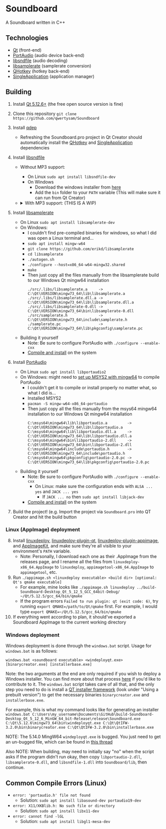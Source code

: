 # Soundboard
A Soundboard written in C++

## Technologies
- [Qt](https://www.qt.io/) (front-end)
- [PortAudio](http://www.portaudio.com/) (audio device back-end)
- [libsndfile](http://www.mega-nerd.com/libsndfile/) (audio decoding)
- [libsamplerate](http://www.mega-nerd.com/SRC/) (samplerate conversion)
- [QHotkey](https://github.com/Skycoder42/QHotkey) (hotkey back-end)
- [SingleApplication](https://github.com/itay-grudev/SingleApplication) (application manager)

## Building
1. Install [Qt 5.12.6+](https://www.qt.io/download) (the free open source version is fine)
2. Clone this repository `git clone https://github.com/qwertysam/Soundboard`
3. Install [qdep](https://github.com/Skycoder42/qdep)
    - Refreshing the Soundboard.pro project in Qt Creator should automatically install the [QHotkey](https://github.com/Skycoder42/QHotkey) and [SingleApplication](https://github.com/itay-grudev/SingleApplication) dependencies
4. Install [libsndfile](https://github.com/erikd/libsndfile)
    - Without MP3 support:
        - On Linux `sudo apt install libsndfile-dev`
        - On Windows
            - Download the windows installer from [here](http://www.mega-nerd.com/libsndfile/)
            - Add the `bin` folder to your `PATH` variable (This will make sure it can run from Qt Creator)
    - <details>
          <summary>With MP3 support: (THIS IS A WIP)</summary>
    
        - On Linux
            - For Linux (MAYBE BROKEN???):
                - `git clone --single-branch --branch mpeg-support https://github.com/arthurt/libsndfile`
                    - Until the main libsndfile repo gets mp3 support, clone [arthurt's fork](https://github.com/arthurt/libsndfile) & the `mpeg-support`
                - `./autogen.sh`
                - `./configure --enable-experimental --enable-mpeg`
                    - According to the [MPEG pull request](https://github.com/erikd/libsndfile/pull/499) on the main repo, you need the `--enable-experimental` tag
                - `make`
                - `sudo make install`
            - For Windows (BROKEN!!):
                - Install 64-bit MingW with `sudo apt install mingw-w64`
                - `git clone --single-branch --branch mpeg-support https://github.com/arthurt/libsndfile`
                    - Until the main libsndfile repo gets mp3 support, clone [arthurt's fork](https://github.com/arthurt/libsndfile) & the `mpeg-support`
                - `./autogen.sh`
                - `./configure --enable-experimental --enable-mpeg --host=x86_64-w64-mingw32`
                    - According to the [MPEG pull request](https://github.com/erikd/libsndfile/pull/499) on the main repo, you need the `--enable-experimental` tag
                - `make`
                - Then copy `./libsndfile/src/.libs/libsndfile-1.dll` to the Qt installation `bin` folder `C:\Qt\VERSION\mingw73_64\bin\`
                - Then copy `./libsndfile/src/.libs/libsndfile.dll.a` to the Qt installation `lib` folder `C:\Qt\VERSION\mingw73_64\lib\`
        - On Windows
            - Good luck?
    
        </details>

5. Install [libsamplerate](https://github.com/erikd/libsamplerate)
    - On Linux `sudo apt install libsamplerate-dev`
    - On Windows: 
        - I couldn't find pre-compiled binaries for windows, so what I did was open a Linux terminal and...
        - `sudo apt install mingw-w64`
        - `git clone https://github.com/erikd/libsamplerate`
        - `cd libsamplerate`
        - `./autogen.sh`
        - `./configure --host=x86_64-w64-mingw32.shared`
        - `make`
        - Then just copy all the files manually from the libsamplerate build to our Windows Qt mingw64 installation
          ```
          ./src/.libs/libsamplerate.a     ->  C:\Qt\VERSION\mingw73_64\lib\libsamplerate.a
          ./src/.libs/libsamplerate.dll.a ->  C:\Qt\VERSION\mingw73_64\lib\libsamplerate.dll.a
          ./src/.libs/libsamplerate-0.dll ->  C:\Qt\VERSION\mingw73_64\bin\libsamplerate-0.dll
          ./src/samplerate.h              ->  C:\Qt\VERSION\mingw73_64\include\samplerate.h
          ./samplerate.pc                 ->  C:\Qt\VERSION\mingw73_64\lib\pkgconfig\samplerate.pc
          ```
    - Building it yourself
        - Note: Be sure to configure PortAudio with `./configure --enable-cxx`
        - [Compile and install](http://portaudio.com/docs/v19-doxydocs/tutorial_start.html) on the system
6. Install [PortAudio](http://www.portaudio.com/usinggit.html)
    - On Linux `sudo apt install libportaudio2`
    - On Windows: might need to [set up MSYS2 with mingw64](https://github.com/orlp/dev-on-windows/wiki/Installing-GCC--&-MSYS2) to compile PortAudio
        - I couldn't get it to compile or install properly no matter what, so what I did is...
        - Installed MSYS2
        - `pacman -S mingw-w64-x86_64-portaudio`
        - Then just copy all the files manually from the msys64 mingw64 installation to our Windows Qt mingw64 installation
          ```
          C:\msys64\mingw64\lib\libportaudio.a         ->  C:\Qt\VERSION\mingw73_64\lib\libportaudio.a
          C:\msys64\mingw64\lib\libportaudio.dll.a     ->  C:\Qt\VERSION\mingw73_64\lib\libportaudio.dll.a
          C:\msys64\mingw64\bin\libportaudio-2.dll     ->  C:\Qt\VERSION\mingw73_64\bin\libportaudio-2.dll
          C:\msys64\mingw64\include\portaudio.h        ->  C:\Qt\VERSION\mingw73_64\include\portaudio.h
          C:\msys64\mingw64\pkgconfig\portaudio-2.0.pc ->  C:\Qt\VERSION\mingw73_64\lib\pkgconfig\portaudio-2.0.pc
          ```
    - Building it yourself
        - Note: Be sure to configure PortAudio with `./configure --enable-cxx`
            - On Linux: make sure the configuration ends with `ALSA ... yes` and `JACK ... yes`
                - If `JACK ... no` then `sudo apt install libjack-dev`
        - [Compile and install](http://portaudio.com/docs/v19-doxydocs/tutorial_start.html) on the system
7. Build the project! (e.g. Import the project via `Soundboard.pro` into QT Creator and hit the build button

### Linux (AppImage) deployment

8. Install [linuxdeploy](https://github.com/linuxdeploy/linuxdeploy), [linuxdeploy-plugin-qt](https://github.com/linuxdeploy/linuxdeploy-plugin-qt), [linuxdeploy-plugin-appimage](https://github.com/linuxdeploy/linuxdeploy-plugin-appimage), and [AppImageKit](https://github.com/AppImage/AppImageKit), and make sure they're all visible to your environment's `PATH` variable.
    - Note: Personally, I download each one as their .AppImage from the releases page, and I rename all the files from `linuxdeploy-x86_64.AppImage` to `linuxdeploy`, `appimagetool-x86_64.AppImage` to `appimagetool`, etc.
9. Run `./appimage.sh <linuxdeploy executable> <build dir> [optional: Qt's qmake executable]`
    - For example, mine looks like `./appimage.sh linuxdeploy ../build-Soundboard-Desktop_Qt_5_12_5_GCC_64bit-Debug/ ~/Qt/5.12.5/gcc_64/bin/qmake`
    - If the program errors `Failed to run plugin: qt (exit code: 6)`, try running `export QMAKE=/path/to/Qt/qmake` first. For example, I would type `export QMAKE=~/Qt/5.12.5/gcc_64/bin/qmake`
10. If everything went according to plan, it should've exported a Soundboard AppImage to the current working directory

### Windows deployment

Windows deployment is done through the `windows.bat` script. Usage for `windows.bat` is as follows:

`windows.bat <soundboard executable> <windeployqt.exe> [binarycreator.exe] [installerbase.exe]`

Note: the two arguments at the end are only required if you wish to deploy a Windows installer. You can find more about that process [here](https://doc.qt.io/qtinstallerframework/ifw-creating-installers.html) if you'd like to contribute to it. The `windows.bat` script takes care of all that, and the only step you need to do is install a [QT installer framework](https://wiki.qt.io/Qt-Installer-Framework) (look under "Using a prebuilt version") to get the necessary binaries `binarycreator.exe` and `installerbase.exe`.

For example, this is what my command looks like for generating an installer `windows.bat C:\Users\my_username\Documents\GitHub\build-Soundboard-Desktop_Qt_5_12_6_MinGW_64_bit-Release\release\Soundboard.exe C:\Qt\5.12.6\mingw73_64\bin\windeployqt.exe C:\Qt\QtIFW-3.2.0\bin\binarycreator.exe C:\Qt\QtIFW-3.2.0\bin\installerbase.exe`

NOTE: The 5.14.0 MingW64 `windeployqt.exe` is bugged. You just need to get an un-bugged file, which can be found in [this thread](https://forum.qt.io/topic/109779/windeployqt-exe-comes-with-qt-5-14-not-copy-the-dlls-to-the-app-directory)

Also NOTE: When building, may need to initially say "no" when the script asks if the program didn't run okay, then copy `libportaudio-2.dll`, `libsamplerate-0.dll`, and `libsndfile-1.dll` into `Soundboard/lib`, then continue.

## Common Compile Errors (Linux)
- `error: 'portaudio.h' file not found`
    - Solution: `sudo apt install libasound-dev portaudio19-dev`
- `error: X11/XKBlib.h: No such file or directory`
    - Solution: `sudo apt install libx11-dev`
- `error: cannot find -lGL`
    - Solution: `sudo apt install libgl1-mesa-dev`
